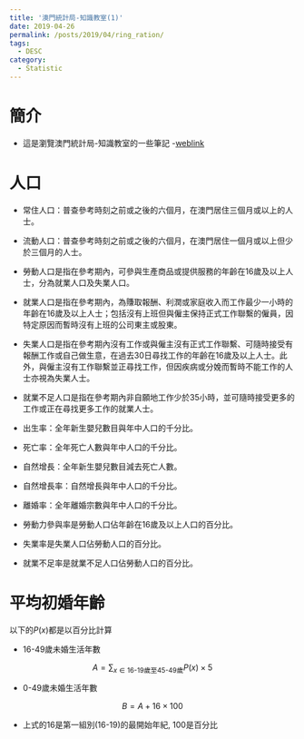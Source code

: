 ```yaml
---
title: '澳門統計局-知識教室(1)'
date: 2019-04-26
permalink: /posts/2019/04/ring_ration/
tags:
  - DESC
category:
  - Statistic
---
```


# 簡介
- 這是瀏覽澳門統計局-知識教室的一些筆記
-[weblink](https://www.dsec.gov.mo/elearning/knowledge/80)


# 人口

- 常住人口：普查參考時刻之前或之後的六個月，在澳門居住三個月或以上的人士。
- 流動人口：普查參考時刻之前或之後的六個月，在澳門居住一個月或以上但少於三個月的人士。
- 勞動人口是指在參考期內，可參與生產商品或提供服務的年齡在16歲及以上人士，分為就業人口及失業人口。
- 就業人口是指在參考期內，為賺取報酬、利潤或家庭收入而工作最少一小時的年齡在16歲及以上人士；包括沒有上班但與僱主保持正式工作聯繫的僱員，因特定原因而暫時沒有上班的公司東主或股東。
- 失業人口是指在參考期內沒有工作或與僱主沒有正式工作聯繫、可隨時接受有報酬工作或自己做生意，在過去30日尋找工作的年齡在16歲及以上人士。此外，與僱主沒有工作聯繫並正尋找工作，但因疾病或分娩而暫時不能工作的人士亦視為失業人士。
- 就業不足人口是指在參考期內非自願地工作少於35小時，並可隨時接受更多的工作或正在尋找更多工作的就業人士。


- 出生率：全年新生嬰兒數目與年中人口的千分比。
- 死亡率：全年死亡人數與年中人口的千分比。
- 自然增長：全年新生嬰兒數目減去死亡人數。
- 自然增長率：自然增長與年中人口的千分比。
- 離婚率：全年離婚宗數與年中人口的千分比。
- 勞動力參與率是勞動人口佔年齡在16歲及以上人口的百分比。
- 失業率是失業人口佔勞動人口的百分比。
- 就業不足率是就業不足人口佔勞動人口的百分比。


# 平均初婚年齡

以下的$P(x)$都是以百分比計算

- 16-49歲未婚生活年數



$$ A = \sum_{x \in \text{16-19歲至45-49歲}}P(x) \times 5 $$



- 0-49歲未婚生活年數

$$
B = A + 16\times 100
$$

  - 上式的16是第一組別(16-19)的最開始年紀, 100是百分比

